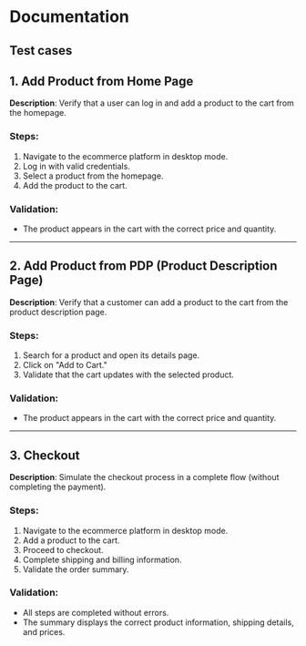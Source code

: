 # Documentation

## Test cases

## 1. Add Product from Home Page

**Description**: Verify that a user can log in and add a product to the cart from the homepage.

### Steps:

1. Navigate to the ecommerce platform in desktop mode.
2. Log in with valid credentials.
3. Select a product from the homepage.
4. Add the product to the cart.

### Validation:

- The product appears in the cart with the correct price and quantity.

---

## 2. Add Product from PDP (Product Description Page)

**Description**: Verify that a customer can add a product to the cart from the product description page.

### Steps:

1. Search for a product and open its details page.
2. Click on "Add to Cart."
3. Validate that the cart updates with the selected product.

### Validation:

- The product appears in the cart with the correct price and quantity.

---

## 3. Checkout

**Description**: Simulate the checkout process in a complete flow (without completing the payment).

### Steps:

1. Navigate to the ecommerce platform in desktop mode.
2. Add a product to the cart.
3. Proceed to checkout.
4. Complete shipping and billing information.
5. Validate the order summary.

### Validation:

- All steps are completed without errors.
- The summary displays the correct product information, shipping details, and prices.
